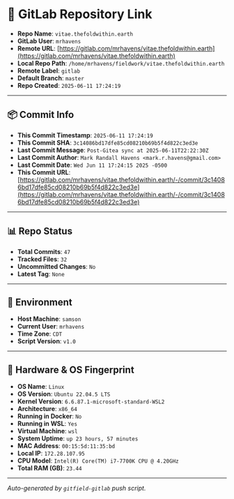 # 🔗 GitLab Repository Link

- **Repo Name**: `vitae.thefoldwithin.earth`
- **GitLab User**: `mrhavens`
- **Remote URL**: [https://gitlab.com/mrhavens/vitae.thefoldwithin.earth](https://gitlab.com/mrhavens/vitae.thefoldwithin.earth)
- **Local Repo Path**: `/home/mrhavens/fieldwork/vitae.thefoldwithin.earth`
- **Remote Label**: `gitlab`
- **Default Branch**: `master`
- **Repo Created**: `2025-06-11 17:24:19`

---

## 📦 Commit Info

- **This Commit Timestamp**: `2025-06-11 17:24:19`
- **This Commit SHA**: `3c14086bd17dfe85cd08210b69b5f4d822c3ed3e`
- **Last Commit Message**: `Post-Gitea sync at 2025-06-11T22:22:30Z`
- **Last Commit Author**: `Mark Randall Havens <mark.r.havens@gmail.com>`
- **Last Commit Date**: `Wed Jun 11 17:24:15 2025 -0500`
- **This Commit URL**: [https://gitlab.com/mrhavens/vitae.thefoldwithin.earth/-/commit/3c14086bd17dfe85cd08210b69b5f4d822c3ed3e](https://gitlab.com/mrhavens/vitae.thefoldwithin.earth/-/commit/3c14086bd17dfe85cd08210b69b5f4d822c3ed3e)

---

## 📊 Repo Status

- **Total Commits**: `47`
- **Tracked Files**: `32`
- **Uncommitted Changes**: `No`
- **Latest Tag**: `None`

---

## 🧽 Environment

- **Host Machine**: `samson`
- **Current User**: `mrhavens`
- **Time Zone**: `CDT`
- **Script Version**: `v1.0`

---

## 🧬 Hardware & OS Fingerprint

- **OS Name**: `Linux`
- **OS Version**: `Ubuntu 22.04.5 LTS`
- **Kernel Version**: `6.6.87.1-microsoft-standard-WSL2`
- **Architecture**: `x86_64`
- **Running in Docker**: `No`
- **Running in WSL**: `Yes`
- **Virtual Machine**: `wsl`
- **System Uptime**: `up 23 hours, 57 minutes`
- **MAC Address**: `00:15:5d:11:35:bd`
- **Local IP**: `172.28.107.95`
- **CPU Model**: `Intel(R) Core(TM) i7-7700K CPU @ 4.20GHz`
- **Total RAM (GB)**: `23.44`

---

_Auto-generated by `gitfield-gitlab` push script._

